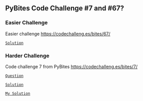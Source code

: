 ## PyBites Code Challenge #7 and #67?

### Easier Challenge
Easier challenge https://codechalleng.es/bites/67/

[`Solution`](/easier_question.py)

### Harder Challenge
Code challenge 7 from PyBites https://codechalleng.es/bites/7/

[`Question`](/log_parser_question.py)

[`Solution`](/final_solution.py)

[`My Solution`](/log_parser_solution.py)
